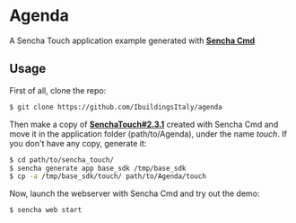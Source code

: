 Agenda
======

A Sencha Touch application example generated with [**Sencha Cmd**](http://www.sencha.com/products/sencha-cmd/download)

## Usage
First of all, clone the repo:

```bash
$ git clone https://github.com/IbuildingsItaly/agenda
```

Then make a copy of [**SenchaTouch#2.3.1**](http://www.sencha.com/products/touch/download/sencha-touch-2.3.1a/3069) created with Sencha Cmd and move it in the application folder (path/to/Agenda), under the name *touch*.
If you don't have any copy, generate it:

```bash
$ cd path/to/sencha_touch/
$ sencha generate app base_sdk /tmp/base_sdk
$ cp -a /tmp/base_sdk/touch/ path/to/Agenda/touch
```

Now, launch the webserver with Sencha Cmd and try out the demo:

```bash
$ sencha web start
```